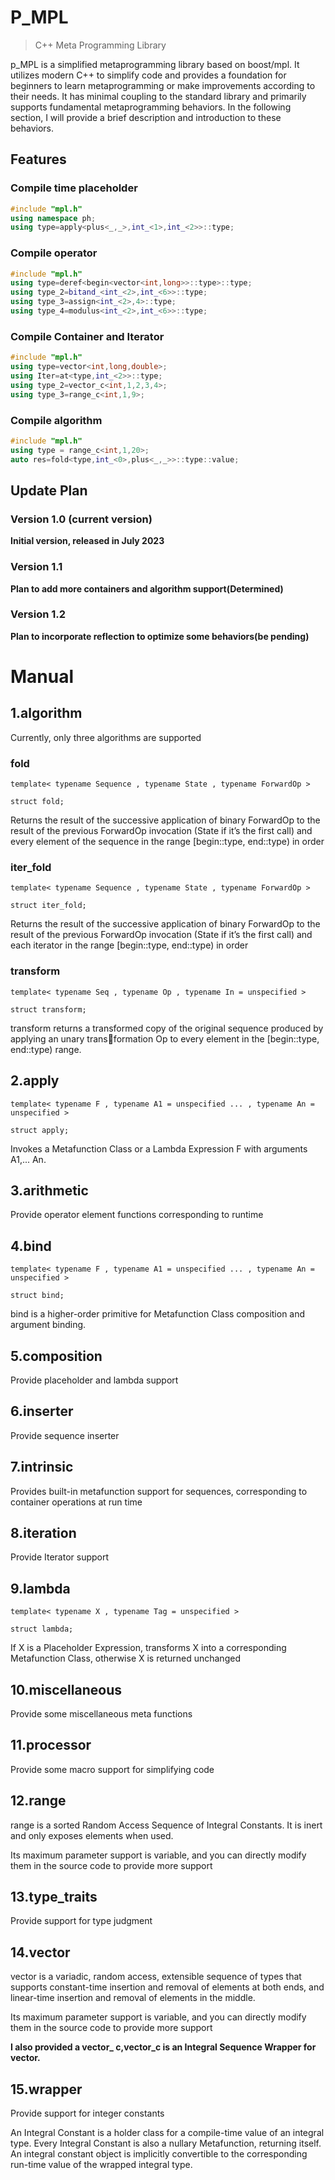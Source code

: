 # P_MPL

> C++ Meta Programming Library

p_MPL is a simplified metaprogramming library based on boost/mpl. It utilizes modern C++ to simplify code and provides a foundation for beginners to learn metaprogramming or make improvements according to their needs. It has minimal coupling to the standard library and primarily supports fundamental metaprogramming behaviors. In the following section, I will provide a brief description and introduction to these behaviors.

## Features

### Compile time placeholder

```c++
#include "mpl.h"
using namespace ph;
using type=apply<plus<_,_>,int_<1>,int_<2>>::type;
```

### Compile operator

```c++
#include "mpl.h"
using type=deref<begin<vector<int,long>>::type>::type;
using type_2=bitand_<int_<2>,int_<6>>::type;
using type_3=assign<int_<2>,4>::type;
using type_4=modulus<int_<2>,int_<6>>::type;
```

### Compile Container and Iterator

```c++
#include "mpl.h"
using type=vector<int,long,double>;
using Iter=at<type,int_<2>>::type;
using type_2=vector_c<int,1,2,3,4>;
using type_3=range_c<int,1,9>;
```

### Compile algorithm

```c++
#include "mpl.h"
using type = range_c<int,1,20>;
auto res=fold<type,int_<0>,plus<_,_>>::type::value;
```

## Update Plan

### Version 1.0  (current version)

**Initial version, released in July 2023**

### Version 1.1

**Plan to add more containers and algorithm support(Determined)**

### Version 1.2

**Plan to incorporate reflection to optimize some behaviors(be pending)**

# Manual

## 1.algorithm

Currently, only three algorithms are supported

### fold

`template< typename Sequence , typename State , typename ForwardOp > `

`struct fold;`

Returns the result of the successive application of binary ForwardOp to the result of the previous ForwardOp invocation (State if it’s the first call) and every element of the sequence in the range [begin::type, end::type) in order

### iter_fold

`template< typename Sequence , typename State , typename ForwardOp > `

`struct iter_fold;`

Returns the result of the successive application of binary ForwardOp to the result of the previous ForwardOp invocation (State if it’s the first call) and each iterator in the range [begin::type, end::type) in order

### transform

`template< typename Seq , typename Op , typename In = unspecified > `

`struct transform;`

transform returns a transformed copy of the original sequence produced by applying an unary transformation Op to every element in the [begin::type, end::type) range.

## 2.apply

`template< typename F , typename A1 = unspecified ... , typename An = unspecified > `

`struct apply;`

Invokes a Metafunction Class or a Lambda Expression F with arguments A1,... An.

## 3.arithmetic

Provide operator element functions corresponding to runtime

## 4.bind

`template< typename F , typename A1 = unspecified ... , typename An = unspecified > `

`struct bind;`

bind is a higher-order primitive for Metafunction Class composition and argument binding.

## 5.composition

Provide placeholder and lambda support

## 6.inserter

Provide sequence inserter

## 7.intrinsic

Provides built-in metafunction support for sequences, corresponding to container operations at run time

## 8.iteration

Provide Iterator support

## 9.lambda

`template< typename X , typename Tag = unspecified >` 

`struct lambda;`

If X is a Placeholder Expression, transforms X into a corresponding Metafunction Class, otherwise X is returned unchanged

## 10.miscellaneous

Provide some miscellaneous meta functions

## 11.processor

Provide some macro support for simplifying code

## 12.range

range is a sorted Random Access Sequence of Integral Constants. It is inert and only exposes elements when used.

Its maximum parameter support is variable, and you can directly modify them in the source code to provide more support

## 13.type_traits

Provide support for type judgment

## 14.vector

vector is a variadic, random access, extensible sequence of types that supports constant-time insertion and removal of elements at both ends, and linear-time insertion and removal of elements in the middle.

Its maximum parameter support is variable, and you can directly modify them in the source code to provide more support

**I also provided a vector_ c,vector_c is an Integral Sequence Wrapper for vector.**

## 15.wrapper

Provide support for integer constants

An Integral Constant is a holder class for a compile-time value of an integral type. Every Integral Constant is also a nullary Metafunction, returning itself. An integral constant object is implicitly convertible to the corresponding run-time value of the wrapped integral type.